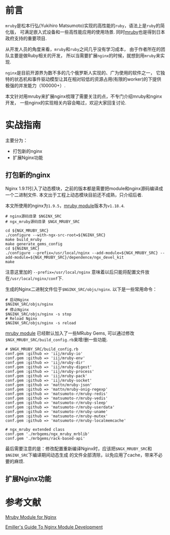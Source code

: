 # 前言

`mruby`是松本行弘(Yukihiro Matsumoto)实现的高性能的`ruby`，语法上是`ruby`的简化版，
可满足嵌入式设备和一些高性能应用的使用场景. 
同时[mruby](http://mruby.org/)也是得到日本政府支持的重要项目.

从开发人员的角度来看，`mruby`和`ruby`之间几乎没有学习成本，
由于作者所在的团队主要是做Ruby相关的开发，
所以当需要扩展`nginx`的时候，就想到用`mruby`来实现.

`nginx`是目前开源界为数不多的几个俄罗斯人实现的、广为使用的软件之一，
它独特的状态机和事件驱动模型让其在相对较低的资源占用(有限的worker)的下提供极强的并发能力（100000+）.

本文针对用mruby来扩展nginx梳理了需要关注的点，不专门介绍mruby和nginx开发，
一些nginx的实现相关内容会略过，欢迎大家回复讨论.

# 实战指南

主要分为：
* 打包新的nginx
* 扩展Nginx功能

## 打包新的nginx

Nginx 1.9.11引入了动态模块，之前的版本都是需要把module和nginx源码编译成一个二进制文件.
本文出于工程上动态模块目前还不成熟，只介绍后者.

本文所使用的nginx为`1.9.5`，[mruby module](https://github.com/matsumoto-r/ngx_mruby)版本为`v1.18.4`.

```
# nginx源码目录 $NGINX_SRC
# ngx_mruby源码目录 $NGX_MRUBY_SRC

cd ${NGX_MRUBY_SRC}
./configure --with-ngx-src-root=${NGINX_SRC}
make build_mruby
make generate_gems_config
cd ${NGINX_SRC}
./configure --prefix=/usr/local/nginx --add-module=${NGX_MRUBY_SRC} --add-module=${NGX_MRUBY_SRC}/dependence/ngx_devel_kit
make
```

注意这里加的 `--prefix=/usr/local/nginx` 意味着以后只能将配置文件放在`/usr/local/nginx/conf`下.

生成的Nginx二进制文件位于`$NGINX_SRC/objs/nginx`. 以下是一些常用命令：

```
# 启动Nginx
$NGINX_SRC/objs/nginx
# 停止Nginx
$NGINX_SRC/objs/nginx -s stop
# Reload Nginx
$NGINX_SRC/objs/nginx -s reload
```

[mruby module](https://github.com/matsumoto-r/ngx_mruby) 已经默认加入了一些MRuby Gems,
可以通过修改`$NGX_MRUBY_SRC/build_config.rb`来增/删一些功能.

```
# $NGX_MRUBY_SRC/build_config.rb
conf.gem :github => 'iij/mruby-io'
conf.gem :github => 'iij/mruby-env'
conf.gem :github => 'iij/mruby-dir'
conf.gem :github => 'iij/mruby-digest'
conf.gem :github => 'iij/mruby-process'
conf.gem :github => 'iij/mruby-pack'
conf.gem :github => 'iij/mruby-socket'
conf.gem :github => 'mattn/mruby-json'
conf.gem :github => 'mattn/mruby-onig-regexp'
conf.gem :github => 'matsumoto-r/mruby-redis'
conf.gem :github => 'matsumoto-r/mruby-vedis'
conf.gem :github => 'matsumoto-r/mruby-sleep'
conf.gem :github => 'matsumoto-r/mruby-userdata'
conf.gem :github => 'matsumoto-r/mruby-uname'
conf.gem :github => 'matsumoto-r/mruby-mutex'
conf.gem :github => 'matsumoto-r/mruby-localmemcache'

# ngx_mruby extended class
conf.gem './mrbgems/ngx_mruby_mrblib'
conf.gem './mrbgems/rack-based-api'
```

最后需要注意的是：修改配置重新编译Nginx时，应该把`$NGX_MRUBY_SRC`和`$NGINX_SRC`下编译期间动态生成
的文件全部清除，以免应用了cache，带来不必要的麻烦.

## 扩展Nginx功能

# 参考文献

[Mruby Module for Nginx](http://ngx.mruby.org/)

[Emiller's Guide To Nginx Module Development](http://www.evanmiller.org/nginx-modules-guide.html)
